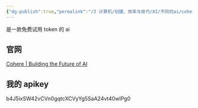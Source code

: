 ```yaml
---
{"dg-publish":true,"permalink":"/3 计算机/创建、效率与技巧/AI/不同的ai/cohere ai/","title":"cohere ai"}
---
```



是一款免费试用 token 的 ai
## 官网
[Cohere | Building the Future of AI](https://cohere.com/)
## 我的 apikey
b4J5ixSW42vCVn0gqtcXCVyYg5SaA24vt40wIPg0